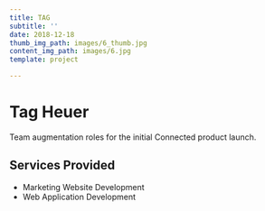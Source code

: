 ```yaml
---
title: TAG
subtitle: ''
date: 2018-12-18
thumb_img_path: images/6_thumb.jpg
content_img_path: images/6.jpg
template: project

---
```

# Tag Heuer

Team augmentation roles for the initial Connected product launch.

## Services Provided

* Marketing Website Development
* Web Application Development